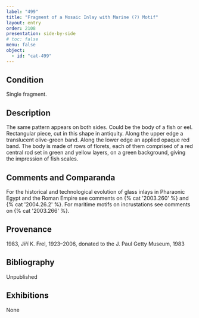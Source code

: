 ```yaml
---
label: "499"
title: "Fragment of a Mosaic Inlay with Marine (?) Motif"
layout: entry
order: 2108
presentation: side-by-side
# toc: false
menu: false
object:
  - id: "cat-499"
---
```


## Condition

Single fragment.

## Description

The same pattern appears on both sides. Could be the body of a fish or eel. Rectangular piece, cut in this shape in antiquity. Along the upper edge a translucent olive-green band. Along the lower edge an applied opaque red band. The body is made of rows of florets, each of them comprised of a red central rod set in green and yellow layers, on a green background, giving the impression of fish scales.

## Comments and Comparanda

For the historical and technological evolution of glass inlays in Pharaonic Egypt and the Roman Empire see comments on {% cat '2003.260' %} and {% cat '2004.26.2' %}. For maritime motifs on incrustations see comments on {% cat '2003.266' %}.

## Provenance

1983, Jiří K. Frel, 1923–2006, donated to the J. Paul Getty Museum, 1983

## Bibliography

Unpublished

## Exhibitions

None